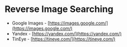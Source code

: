 # Reverse Image Searching

* Google Images - [https://images.google.com/](https://images.google.com/)
* Yandex - [https://yandex.com/](https://yandex.com/)
* TinEye - [https://tineye.com/](https://tineye.com/)
